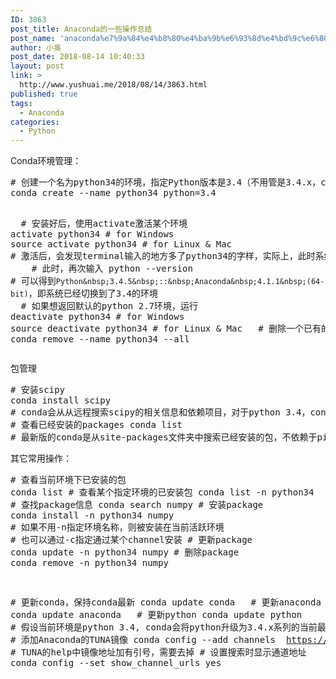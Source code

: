 ```yaml
---
ID: 3863
post_title: Anaconda的一些操作总结
post_name: 'anaconda%e7%9a%84%e4%b8%80%e4%ba%9b%e6%93%8d%e4%bd%9c%e6%80%bb%e7%bb%93'
author: 小奥
post_date: 2018-08-14 10:40:33
layout: post
link: >
  http://www.yushuai.me/2018/08/14/3863.html
published: true
tags:
  - Anaconda
categories:
  - Python
---
```

<p>Conda环境管理：<br/></p><pre class="brush:python;toolbar:false">#&nbsp;创建一个名为python34的环境，指定Python版本是3.4（不用管是3.4.x，conda会为我们自动寻找3.4.x中的最新版本）
conda&nbsp;create&nbsp;--name&nbsp;python34&nbsp;python=3.4

&nbsp;
#&nbsp;安装好后，使用activate激活某个环境
activate&nbsp;python34&nbsp;#&nbsp;for&nbsp;Windows
source&nbsp;activate&nbsp;python34&nbsp;#&nbsp;for&nbsp;Linux&nbsp;&amp;&nbsp;Mac
#&nbsp;激活后，会发现terminal输入的地方多了python34的字样，实际上，此时系统做的事情就是把默认2.7环境从PATH中去除，再把3.4对应的命令加入PATH
&nbsp;
&nbsp;
#&nbsp;此时，再次输入
python&nbsp;--version
#&nbsp;可以得到`Python&nbsp;3.4.5&nbsp;::&nbsp;Anaconda&nbsp;4.1.1&nbsp;(64-bit)`，即系统已经切换到了3.4的环境
&nbsp;
#&nbsp;如果想返回默认的python&nbsp;2.7环境，运行
deactivate&nbsp;python34&nbsp;#&nbsp;for&nbsp;Windows
source&nbsp;deactivate&nbsp;python34&nbsp;#&nbsp;for&nbsp;Linux&nbsp;&amp;&nbsp;Mac
&nbsp;
#&nbsp;删除一个已有的环境
conda&nbsp;remove&nbsp;--name&nbsp;python34&nbsp;--all</pre><p>包管理<br/></p><pre class="brush:python;toolbar:false">#&nbsp;安装scipy
conda&nbsp;install&nbsp;scipy
#&nbsp;conda会从从远程搜索scipy的相关信息和依赖项目，对于python&nbsp;3.4，conda会同时安装numpy和mkl（运算加速的库）
#&nbsp;查看已经安装的packages
conda&nbsp;list
#&nbsp;最新版的conda是从site-packages文件夹中搜索已经安装的包，不依赖于pip，因此可以显示出通过各种方式安装的包</pre><p>其它常用操作：</p><pre class="brush:python;toolbar:false">#&nbsp;查看当前环境下已安装的包
conda&nbsp;list
#&nbsp;查看某个指定环境的已安装包
conda&nbsp;list&nbsp;-n&nbsp;python34
#&nbsp;查找package信息
conda&nbsp;search&nbsp;numpy
#&nbsp;安装package
conda&nbsp;install&nbsp;-n&nbsp;python34&nbsp;numpy
#&nbsp;如果不用-n指定环境名称，则被安装在当前活跃环境
#&nbsp;也可以通过-c指定通过某个channel安装
#&nbsp;更新package
conda&nbsp;update&nbsp;-n&nbsp;python34&nbsp;numpy
#&nbsp;删除package
conda&nbsp;remove&nbsp;-n&nbsp;python34&nbsp;numpy

#&nbsp;更新conda，保持conda最新
conda&nbsp;update&nbsp;conda
&nbsp;
#&nbsp;更新anaconda
conda&nbsp;update&nbsp;anaconda
&nbsp;
#&nbsp;更新python
conda&nbsp;update&nbsp;python
#&nbsp;假设当前环境是python&nbsp;3.4,&nbsp;conda会将python升级为3.4.x系列的当前最新版本
#&nbsp;添加Anaconda的TUNA镜像
conda&nbsp;config&nbsp;--add&nbsp;channels&nbsp;
https://mirrors.tuna.tsinghua.edu.cn/anaconda/pkgs/free/
#&nbsp;TUNA的help中镜像地址加有引号，需要去掉
#&nbsp;设置搜索时显示通道地址
conda&nbsp;config&nbsp;--set&nbsp;show_channel_urls&nbsp;yes</pre><p><br/></p>